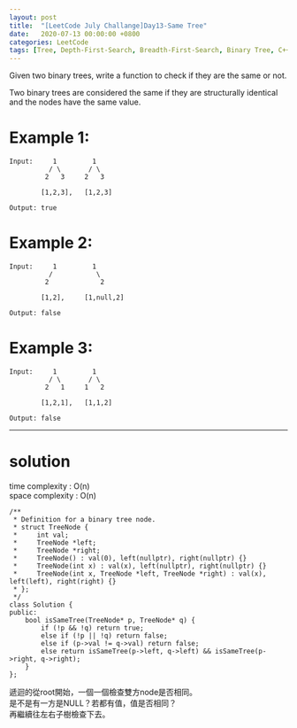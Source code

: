 ```yaml
---
layout: post
title:  "[LeetCode July Challange]Day13-Same Tree"
date:   2020-07-13 00:00:00 +0800
categories: LeetCode
tags: [Tree, Depth-First-Search, Breadth-First-Search, Binary Tree, C++]
---
```

Given two binary trees, write a function to check if they are the same or not.  

Two binary trees are considered the same if they are structurally identical and the nodes have the same value.  

# Example 1:  
	Input:     1         1
	          / \       / \
	         2   3     2   3

	        [1,2,3],   [1,2,3]

	Output: true

# Example 2:  
	Input:     1         1
	          /           \
	         2             2

	        [1,2],     [1,null,2]

	Output: false

# Example 3:  
	Input:     1         1
	          / \       / \
	         2   1     1   2

	        [1,2,1],   [1,1,2]

	Output: false

______________________  

# solution
time complexity : O(n)  
space complexity : O(n)  

	/**
	 * Definition for a binary tree node.
	 * struct TreeNode {
	 *     int val;
	 *     TreeNode *left;
	 *     TreeNode *right;
	 *     TreeNode() : val(0), left(nullptr), right(nullptr) {}
	 *     TreeNode(int x) : val(x), left(nullptr), right(nullptr) {}
	 *     TreeNode(int x, TreeNode *left, TreeNode *right) : val(x), left(left), right(right) {}
	 * };
	 */
	class Solution {
	public:
	    bool isSameTree(TreeNode* p, TreeNode* q) {
	        if (!p && !q) return true;
	        else if (!p || !q) return false;
	        else if (p->val != q->val) return false;
	        else return isSameTree(p->left, q->left) && isSameTree(p->right, q->right);
	    }
	};

遞迴的從root開始，一個一個檢查雙方node是否相同。  
是不是有一方是NULL？若都有值，值是否相同？  
再繼續往左右子樹檢查下去。